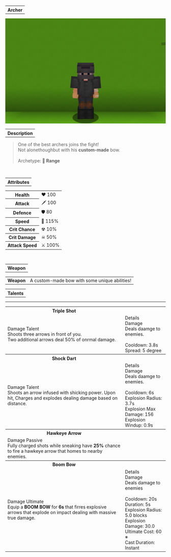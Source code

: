 <table>
    <tr>
        <th>Archer</th>
    </tr>
</table>

![Archer Selfie](Archer.png)

<table>
    <tr>
        <th>Description</th>
    </tr>
</table>

>One of the best archers joins the fight!
<br>Not alonethoughbut with his <b>custom-made</b> bow.
<br><br>Archetype:<b> 🎯 Range</b>


<br>
<table>
    <tr>
        <th>Attributes</th>
    </tr>
</table>
<table>
  <tr>
    <th>Health</th>
    <td>♥ 100</td>
  </tr>
    <th>Attack</th>
    <td>🗡 100</td>
  <tr>
    <th>Defence</th>
    <td>🛡 80</td>
  </tr>
  <tr>
    <th>Speed</th>
    <td>🌊 115%</td>
  </tr>
  <tr>
    <th>Crit Chance</th>
    <td>☢ 10%</td>
  </tr>
  <tr>
    <th>Crit Damage</th>
    <td>☠ 50%</td>
  </tr>
  <tr>
    <th>Attack Speed</th>
    <td>⚔ 100%</td>
  </tr>
</table>
<br>

<table>
    <tr>
        <th>Weapon</th>
    </tr>
</table>
<table>
    <tr>
        <td><b>Weapon</b></td>
        <td>A custom-made bow with some unique abilities!</td>
    </tr>
</table>

<table>
    <tr>
        <th>Talents</th>
    </tr>
</table>

---
<table>
  <tr>
    <th>Triple Shot</th>
    <th></th>
  </tr>
  <tr>
    <td>
        Damage Talent
        <br>Shoots three arrows in front of you.
        <br>Two additional arrows deal 50% of onrmal damage.
    </td>
    <td>
        Details
        <br>Damage
        <br>Deals daamge to enemies.
        <br><br>Cooldown: 3.8s
        <br>Spread: 5 degree
    </td>
  </tr>

  <tr>
    <th>Shock Dart</th>
    <th></th>
  </tr>
  <tr>
    <td>
        Damage Talent
        <br>Shoots an arrow infused with shicking power. Upon hit, Charges and explodes dealing damage based on distance.
    </td>
    <td>
        Details
        <br>Damage
        <br>Deals daamge to enemies.
        <br><br>Cooldown: 6s
        <br>Explosion Radius: 3.7s
        <br>Explosion Max Damage: 156
        <br>Explosion Windup: 0.9s
    </td>
  </tr>

  <tr>
    <th>Hawkeye Arrow</th>
    <th></th>
  </tr>
  <tr>
    <td>
        Damage Passive
        <br>Fully charged shots while sneaking have <b>25%</b> chance to fire a hawkeye arrow that homes to nearby enemies.
    </td>
    <td></td>
  </tr>

  <tr>
    <th>Boom Bow</th>
    <th></th>
  </tr>
  <tr>
    <td>
        Damage Ultimate
        <br>Equip a <b>BOOM BOW</b> for <b>6s</b> that firres explosive arrows that explode on impact dealing with massive true damage.
    </td>
    <td>
        Details
        <br>Damage
        <br>Deals damage to enemies
        <br><br>Cooldown: 20s
        <br>Duration: 5s
        <br>Explosion Radius: 5.0 blocks
        <br>Explosion Damage: 30.0
        <br>Ultimate Cost: 60 ※
        <br>Cast Duration: Instant
    </td>
  </tr>
</table>
